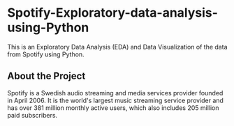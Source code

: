 # Spotify-Exploratory-data-analysis-using-Python
This is an Exploratory Data Analysis (EDA) and Data Visualization of the data from Spotify using Python.

## About the Project
Spotify is a Swedish audio streaming and media services provider founded in April 2006. It is the world's largest music streaming service provider and has over 381 million monthly active users, which also includes 205 million paid subscribers.







